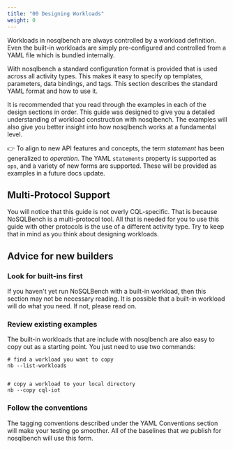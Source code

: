 ```yaml
---
title: "00 Designing Workloads"
weight: 0
---
```



Workloads in nosqlbench are always controlled by a workload definition. Even the built-in workloads
are simply pre-configured and controlled from a YAML file which is bundled internally.

With nosqlbench a standard configuration format is provided that is used across all activity types.
This makes it easy to specify op templates, parameters, data bindings, and tags. This section
describes the standard YAML format and how to use it.

It is recommended that you read through the examples in each of the design sections in order. This
guide was designed to give you a detailed understanding of workload construction with nosqlbench.
The examples will also give you better insight into how nosqlbench works at a fundamental level.

👉 To align to new API features and concepts, the term _statement_ has been generalized to
_operation_. The YAML `statements` property is supported as `ops`, and a variety of new forms are
supported. These will be provided as examples in a future docs update.

## Multi-Protocol Support

You will notice that this guide is not overly CQL-specific. That is because NoSQLBench is a
multi-protocol tool. All that is needed for you to use this guide with other protocols is the use of
a different activity type. Try to keep that in mind as you think about designing workloads.

## Advice for new builders

### Look for built-ins first

If you haven't yet run NoSQLBench with a built-in workload, then this section may not be necessary
reading. It is possible that a built-in workload will do what you need. If not, please read on.

### Review existing examples

The built-in workloads that are include with nosqlbench are also easy to copy out as a starting
point. You just need to use two commands:

    # find a workload you want to copy
    nb --list-workloads


    # copy a workload to your local directory
    nb --copy cql-iot

### Follow the conventions

The tagging conventions described under the YAML Conventions section will make your testing go
smoother. All of the baselines that we publish for nosqlbench will use this form.


